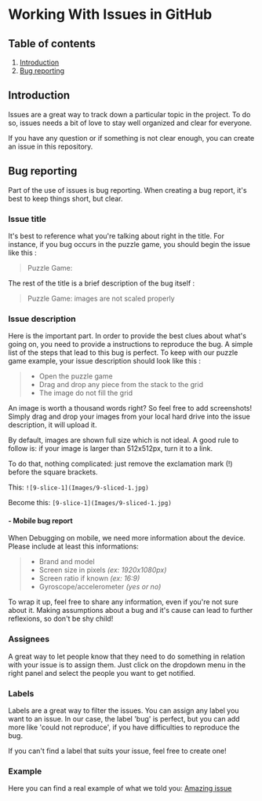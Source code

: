 # Working With Issues in GitHub

## Table of contents

1. [Introduction](#introduction)
2. [Bug reporting](#bug-reporting)

## Introduction

Issues are a great way to track down a particular topic in the project. To do so, issues needs a bit of love to stay well organized and clear for everyone.

If you have any question or if something is not clear enough, you can create an issue in this repository.

## Bug reporting

Part of the use of issues is bug reporting. When creating a bug report, it's best to keep things short, but clear.

### Issue title

It's best to reference what you're talking about right in the title. For instance, if you bug occurs in the puzzle game, you should begin the issue like this :

>Puzzle Game:

The rest of the title is a brief description of the bug itself :

>Puzzle Game: images are not scaled properly

### Issue description

Here is the important part. In order to provide the best clues about what's going on, you need to provide a instructions to reproduce the bug. A simple list of the steps that lead to this bug is perfect. To keep with our puzzle game example, your issue description should look like this :

>- Open the puzzle game
>- Drag and drop any piece from the stack to the grid
>- The image do not fill the grid

An image is worth a thousand words right? So feel free to add screenshots!
Simply drag and drop your images from your local hard drive into the issue description, it will upload it.

By default, images are shown full size which is not ideal. A good rule to follow is: if your image is larger than 512x512px, turn it to a link.

To do that, nothing complicated: just remove the exclamation mark (!) before the square brackets. 

This: 
`![9-slice-1](Images/9-sliced-1.jpg)`

Become this:
`[9-slice-1](Images/9-sliced-1.jpg)`

#### - Mobile bug report

When Debugging on mobile, we need more information about the device. Please include at least this informations:

>- Brand and model
>- Screen size in pixels _(ex: 1920x1080px)_
>- Screen ratio if known _(ex: 16:9)_
>- Gyroscope/accelerometer _(yes or no)_

To wrap it up, feel free to share any information, even if you're not sure about it. Making assumptions about a bug and it's cause can lead to further reflexions, so don't be shy child!

### Assignees

A great way to let people know that they need to do something in relation with your issue is to assign them. Just click on the dropdown menu in the right panel and select the people you want to get notified. 

### Labels

Labels are a great way to filter the issues. You can assign any label you want to an issue. In our case, the label 'bug' is perfect, but you can add more like 'could not reproduce', if you have difficulties to reproduce the bug.

If you can't find a label that suits your issue, feel free to create one!

### Example

Here you can find a real example of what we told you: [Amazing issue](https://github.com/44Screens/Best_Practices/issues/1)